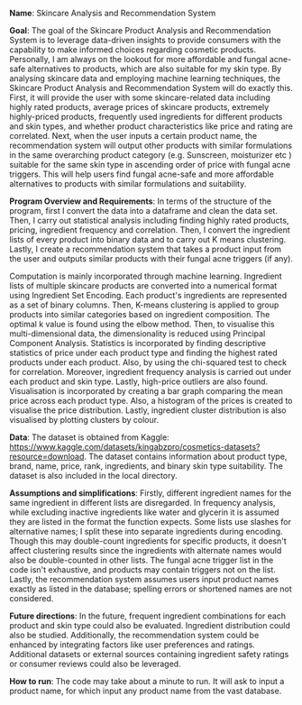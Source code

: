 **Name**: Skincare Analysis and Recommendation System

**Goal**:
The goal of the Skincare Product Analysis and Recommendation System is to leverage data-driven insights to provide consumers with the capability to make informed choices regarding cosmetic products. Personally, I am always on the lookout for more affordable and fungal acne-safe alternatives to products, which are also suitable for my skin type. By analysing skincare data and employing machine learning techniques, the Skincare Product Analysis and Recommendation System will do exactly this. First, it will provide the user with some skincare-related data including highly rated products, average prices of skincare products, extremely highly-priced products, frequently used ingredients for different products and skin types, and whether product characteristics like price and rating are correlated. Next, when the user inputs a certain product name, the recommendation system will output other products with similar formulations in the same overarching product category (e.g. Sunscreen, moisturizer etc ) suitable for the same skin type in ascending order of price with fungal acne triggers. This will help users find fungal acne-safe and more affordable alternatives to products with similar formulations and suitability. 

**Program Overview and Requirements**:
In terms of the structure of the program, first I convert the data into a dataframe and clean the data set. Then, I carry out statistical analysis including finding highly rated products, pricing, ingredient frequency and correlation. Then, I convert the ingredient lists of every product into binary data and to carry out K means clustering. Lastly, I create a recommendation system that takes a product input from the user and outputs similar products with their fungal acne triggers (if any).  

Computation is mainly incorporated through machine learning.  Ingredient lists of multiple skincare products are converted into a numerical format using Ingredient Set Encoding. Each product's ingredients are represented as a set of binary columns. Then, K-means clustering is applied to group products into similar categories based on ingredient composition. The optimal k value is found using the elbow method. Then, to visualise this multi-dimensional data, the dimensionality is reduced using Principal Component Analysis. Statistics is incorporated by finding descriptive statistics of price under each product type and finding the highest rated products under each product. Also, by using the chi-squared test to check for correlation. Moreover, ingredient frequency analysis is carried out under each product and skin type. Lastly, high-price outliers are also found. Visualisation is incorporated by creating a bar graph comparing the mean price across each product type. Also, a histogram of the prices is created to visualise the price distribution. Lastly, ingredient cluster distribution is also visualised by plotting clusters by colour. 

**Data**: The dataset is obtained from Kaggle: https://www.kaggle.com/datasets/kingabzpro/cosmetics-datasets?resource=download. The dataset contains information about product type, brand, name, price, rank, ingredients, and binary skin type suitability. The dataset is also included in the local directory. 


**Assumptions and simplifications**:
Firstly, different ingredient names for the same ingredient in different lists are disregarded. In frequency analysis, while excluding inactive ingredients like water and glycerin it is assumed they are listed in the format the function expects. Some lists use slashes for alternative names; I split these into separate ingredients during encoding. Though this may double-count ingredients for specific products, it doesn't affect clustering results since the ingredients with alternate names would also be double-counted in other lists. The fungal acne trigger list in the code isn't exhaustive, and products may contain triggers not on the list. Lastly, the recommendation system assumes users input product names exactly as listed in the database; spelling errors or shortened names are not considered.

**Future directions**:
In the future, frequent ingredient combinations for each product and skin type could also be evaluated. Ingredient distribution could also be studied. Additionally, the recommendation system could be enhanced by integrating factors like user preferences and ratings. Additional datasets or external sources containing ingredient safety ratings or consumer reviews could also be leveraged.

**How to run**:
The code may take about a minute to run. It will ask to input a product name, for which input any product name from the vast database. 
